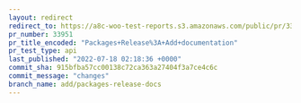 ```yaml
---
layout: redirect
redirect_to: https://a8c-woo-test-reports.s3.amazonaws.com/public/pr/33951/api/index.html
pr_number: 33951
pr_title_encoded: "Packages+Release%3A+Add+documentation"
pr_test_type: api
last_published: "2022-07-18 02:18:36 +0000"
commit_sha: 915bfba57cc00138c72ca363a27404f3a7ce4c6c
commit_message: "changes"
branch_name: add/packages-release-docs
---
```

